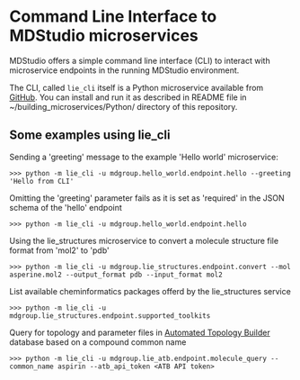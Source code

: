 # Command Line Interface to MDStudio microservices

MDStudio offers a simple command line interface (CLI) to interact with microservice endpoints
in the running MDStudio environment.

The CLI, called `lie_cli` itself is a Python microservice available from [GitHub](https://github.com/MD-Studio/lie_cli).
You can install and run it as described in README file in ~/building_microservices/Python/ directory
of this repository.

## Some examples using lie_cli

Sending a 'greeting' message to the example 'Hello world' microservice:

    >>> python -m lie_cli -u mdgroup.hello_world.endpoint.hello --greeting 'Hello from CLI'

Omitting the 'greeting' parameter fails as it is set as 'required' in the JSON schema of the 'hello' endpoint

    >>> python -m lie_cli -u mdgroup.hello_world.endpoint.hello

Using the lie_structures microservice to convert a molecule structure file format from 'mol2' to 'pdb'

    >>> python -m lie_cli -u mdgroup.lie_structures.endpoint.convert --mol asperine.mol2 --output_format pdb --input_format mol2

List available cheminformatics packages offerd by the lie_structures service

    >>> python -m lie_cli -u mdgroup.lie_structures.endpoint.supported_toolkits

Query for topology and parameter files in [Automated Topology Builder](https://atb.uq.edu.au) database based on a compound common name

    >>> python -m lie_cli -u mdgroup.lie_atb.endpoint.molecule_query --common_name aspirin --atb_api_token <ATB API token>

